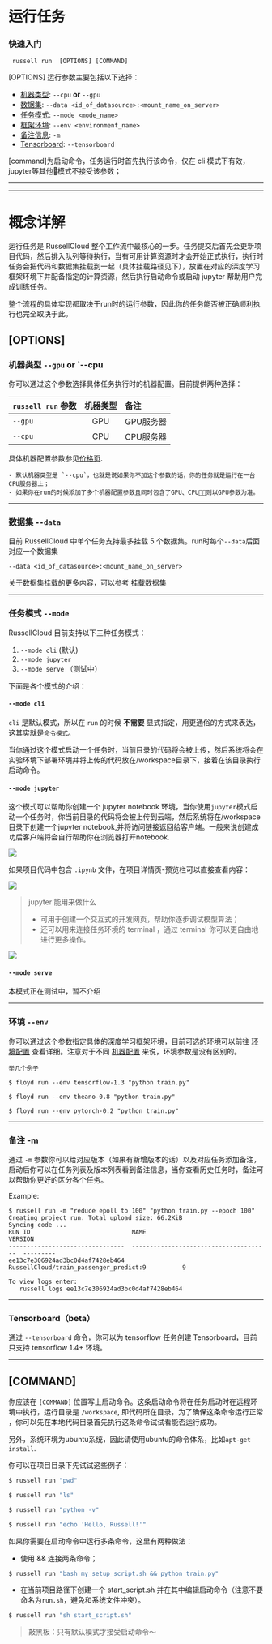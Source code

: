 # 运行任务


### 快速入门

```
 russell run  [OPTIONS] [COMMAND]
```

[OPTIONS] 运行参数主要包括以下选择：
- [机器类型](#机器类型---gpu-or---cpu): `--cpu` **or** `--gpu`
- [数据集](#数据集---data): `--data <id_of_datasource>:<mount_name_on_server>`
- [任务模式](#任务模式---mode): `--mode <mode_name>`
- [框架环境](#环境----env): `--env <environment_name>`
- [备注信息](#备注--m): `-m`
- [Tensorboard](#tensorboard): `--tensorboard`


[command]为启动命令，任务运行时首先执行该命令，仅在 cli 模式下有效，jupyter等其他模式不接受该参数；

---

<!-- toc -->

---

# 概念详解

运行任务是 RussellCloud 整个工作流中最核心的一步。任务提交后首先会更新项目代码，然后排入队列等待执行，当有可用计算资源时才会开始正式执行，执行时任务会把代码和数据集挂载到一起（具体挂载路径见下），放置在对应的深度学习框架环境下并配备指定的计算资源，然后执行启动命令或启动 jupyter 帮助用户完成训练任务。

整个流程的具体实现都取决于run时的运行参数，因此你的任务能否被正确顺利执行也完全取决于此。

## [OPTIONS]
### 机器类型 `--gpu` **or** `--cpu

你可以通过这个参数选择具体任务执行时的机器配置。目前提供两种选择：

|`russell run` 参数|机器类型|备注           |
|:------------|:--------------:|:---------------------|
|`--gpu`      |GPU             |GPU服务器|
|`--cpu`      |CPU             |CPU服务器|

具体机器配置参数参见[价格页](http://russellcloud.com/price).

    - 默认机器类型是 `--cpu`，也就是说如果你不加这个参数的话，你的任务就是运行在一台CPU服务器上；
    - 如果你在run的时候添加了多个机器配置参数且同时包含了GPU、CPU，则以GPU参数为准。

---

### 数据集 `--data`

目前 RussellCloud 中单个任务支持最多挂载 5 个数据集。run时每个`--data`后面对应一个数据集

```
--data <id_of_datasource>:<mount_name_on_server>
```


关于数据集挂载的更多内容，可以参考 [挂载数据集](/dataset/mount.md)

---

### 任务模式 `--mode`

RussellCloud 目前支持以下三种任务模式：

1. `--mode cli` (默认)
2. `--mode jupyter`
3. `--mode serve` （测试中）

下面是各个模式的介绍：

#### `--mode cli`

`cli` 是默认模式，所以在 `run` 的时候 **不需要** 显式指定，用更通俗的方式来表达，这其实就是`命令模式`。

当你通过这个模式启动一个任务时，当前目录的代码将会被上传，然后系统将会在实验环境下部署环境并将上传的代码放在/workspace目录下，接着在该目录执行启动命令。


#### `--mode jupyter`

这个模式可以帮助你创建一个 jupyter notebook 环境，当你使用`jupyter`模式启动一个任务时，你当前目录的代码将会被上传到云端，然后系统将在/workspace目录下创建一个jupyter notebook,并将访问链接返回给客户端。一般来说创建成功后客户端将会自行帮助你在浏览器打开notebook.

![](/asserts/img/run_task_02.png)

如果项目代码中包含 `.ipynb` 文件，在项目详情页-预览栏可以直接查看内容：

![](/asserts/img/run_task_01.png)

> jupyter 能用来做什么
> - 可用于创建一个交互式的开发网页，帮助你逐步调试模型算法；
> - 还可以用来连接任务环境的 terminal ，通过 terminal 你可以更自由地进行更多操作。

![](/asserts/img/run_task_03.png)


#### `--mode serve`

本模式正在测试中，暂不介绍

---

### 环境  `--env`

你可以通过这个参数指定具体的深度学习框架环境，目前可选的环境可以前往 [环境配置](./environment.md) 查看详细。注意对于不同 [机器配置](#机器类型---gpu-or---cpu) 来说，环境参数是没有区别的。

```
举几个例子

$ floyd run --env tensorflow-1.3 "python train.py"

$ floyd run --env theano-0.8 "python train.py"

$ floyd run --env pytorch-0.2 "python train.py"

```

---

### 备注 -m

通过 `-m` 参数你可以给对应版本（如果有新增版本的话）以及对应任务添加备注，启动后你可以在任务列表及版本列表看到备注信息，当你查看历史任务时，备注可以帮助你更好的区分各个任务。

Example:

```
$ russell run -m "reduce epoll to 100" "python train.py --epoch 100"
Creating project run. Total upload size: 66.2KiB
Syncing code ...
RUN ID                            NAME                                      VERSION
--------------------------------  --------------------------------------  ---------
ee13c7e306924ad3bc0d4af7428eb464  RussellCloud/train_passenger_predict:9          9

To view logs enter:
   russell logs ee13c7e306924ad3bc0d4af7428eb464
```

---

### Tensorboard（beta）

通过 `--tensorboard` 命令，你可以为 tensorflow 任务创建 Tensorboard，目前只支持 tensorflow 1.4+ 环境。

---

## [COMMAND]

你应该在 `[COMMAND]` 位置写上启动命令。这条启动命令将在任务启动时在远程环境中执行，运行目录是 `/workspace`,
即代码所在目录，为了确保这条命令运行正常 ，你可以先在本地代码目录首先执行这条命令试试看能否运行成功。

另外，系统环境为ubuntu系统，因此请使用ubuntu的命令体系，比如`apt-get install`.

你可以在项目目录下先试试这些例子：

```bash
$ russell run "pwd"
```

```bash
$ russell run "ls"
```

```bash
$ russell run "python -v"
```

```bash
$ russell run "echo 'Hello, Russell!'"
```

如果你需要在启动命令中运行多条命令，这里有两种做法：

- 使用 && 连接两条命令；

```bash
$ russell run "bash my_setup_script.sh && python train.py"
```

- 在当前项目路径下创建一个 start_script.sh 并在其中编辑启动命令（注意不要命名为`run.sh`，避免和系统文件冲突）。

```bash
$ russell run "sh start_script.sh"
```

> 敲黑板：只有默认模式才接受启动命令～